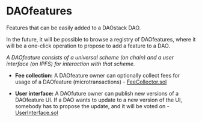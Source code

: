 # DAOfeatures
Features that can be easily added to a DAOstack DAO.

In the future, it will be possible to browse a registry of DAOfeatures, where it will be a one-click operation to propose to add a feature to a DAO.

*A DAOfeature consists of a universal scheme (on chain) and a user interface (on IPFS) for interaction with that scheme.*

- **Fee collection:** A DAOfeature owner can optionally collect fees for usage of a DAOfeature (microtransactions) - [FeeCollector.sol](https://github.com/dOrgTech/DAOfeatures/blob/master/features/tokenRegistry/contracts/FeeCollector.sol)

- **User interface:** A DAOfuture owner can publish new versions of a DAOfeature UI. If a DAO wants to update to a new version of the UI, somebody has to propose the update, and it will be voted on - [UserInterface.sol](https://github.com/dOrgTech/DAOfeatures/blob/master/features/tokenRegistry/contracts/UserInterface.sol)
